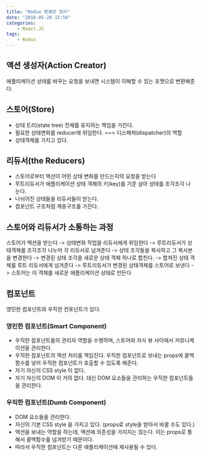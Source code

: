 ```yaml
---
title: "Redux 명쾌한 정리"
date: "2018-05-28 15:56"
categories:
    - React.JS
tags:
    - Redux
---
```


## 액션 생성자(Action Creator)
애플리케이션 상태를 바꾸는 요청을 보내면 시스템이 이해할 수 있는 포맷으로 변환해준다.

## 스토어(Store)
- 상태 트리(state tree) 전체를 유지하는 책임을 가진다.
- 필요한 상태변화를 reducer에 위임한다. ==> 디스패쳐(dispatcher)의 역할
- 상태객체를 가지고 있다.

## 리듀서(the Reducers)
- 스토어로부터 액션이 어떤 상태 변화를 만드는지의 요청을 받는다
- 루트리듀서가 애플리케이션 상태 객체의 키(key)를 기준 삼아 상태를 조각조각 나눈다.
- 나뉘어진 상태들을 리듀서들이 받는다.
- 컴포넌트 구조처럼 계층구조를 가진다.

## 스토어와 리듀서가 소통하는 과정
스토어가 액션을 받는다 -> 상태변화 작업을 리듀서에게 위임한다 -> 루트리듀서가 상태객체를 조각조각 나누어 각 리듀서로 넘겨준다 -> 상태 조각들을 복사하고 그 복사본을 변경한다 -> 변경된 상태 조각을 새로운 상태 객체 하나로 합친다. -> 합쳐진 상태 객체를 루트 리듀서에게 넘겨준다 -> 루트리듀서가 변경된 상태객체를 스토어로 보낸다 -> 스토어는 이 객체를 새로운 애플리케이션 상태로 만든다

## 컴포넌트
영민한 컴포넌트와 우직한 컨포넌트가 있다.

### 영민한 컴포넌트(Smart Component)
- 우직한 컴포넌트들의 관리자 역할을 수행하며, 스토어와 자식 뷰 사이에서 커뮤니케이션을 관리한다.
- 우직한 컴포넌트의 액션 처리를 책임진다. 우직한 컴포넌트로 보내는 props에 콜백함수를 넣어 우직한 컴포넌트가 호출할 수 있도록 해준다.
- 자기 자신의 CSS style 이 없다.
- 자기 자신의 DOM 이 거의 없다. 대신 DOM 요소들을 관리하는 우직한 컴포넌트들을 관리한다.

### 우직한 컴포넌트(Dumb Component)
- DOM 요소들을 관리한다.
- 자신의 기본 CSS style 을 가지고 있다. (props로 style을 받아서 바꿀 수도 있다.)
- 액션을 보내는 역할을 하는데, 액션에 의존성을 가지지는 않는다. 이는 props로 통해서 콜백함수를 넘겨받기 때문이다.
- 따라서 우직한 컴포넌트는 다른 애플리케이션에 재사용될 수 있다.
